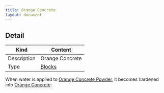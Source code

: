 ```yaml
---
title: Orange Concrete
layout: document
---
```

## Detail

|Kind|Content|
|---|---|
|Description|Orange Concrete|
|Type|[Blocks](Blocks)|

When water is applied to [Orange Concrete Powder](Orange_Concrete_Powder), it becomes hardened into [Orange Concrete](Orange_Concrete).
